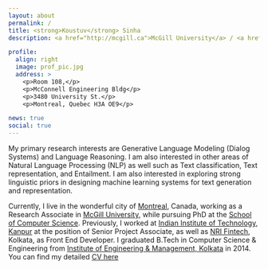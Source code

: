 ```yaml
---
layout: about
permalink: /
title: <strong>Koustuv</strong> Sinha
description: <a href="http://mcgill.ca">McGill University</a> / <a href="https://mila.quebec">Montreal Institute of Learning Algorithms</a>.

profile:
  align: right
  image: prof_pic.jpg
  address: >
    <p>Room 108,</p>
    <p>McConnell Engineering Bldg</p>
    <p>3480 University St.</p>
    <p>Montreal, Quebec H3A OE9</p>

news: true
social: true
---
```


My primary research interests are Generative Language Modeling (Dialog Systems) and Language Reasoning. I am also interested in other areas of Natural Language Processing (NLP) as well such as Text classification, Text representation, and Entailment. I am also interested in exploring strong linguistic priors in designing machine learning systems for text generation and representation.

Currently, I live in the wonderful city of [Montreal](https://www.lonelyplanet.com/canada/montreal), Canada, working as a Research Associate in [McGill University](http://mcgill.ca/), while pursuing PhD at the [School of Computer Science](http://cs.mcgill.ca). Previously, I worked at [Indian Institute of Technology, Kanpur](http://iitk.ac.in) at the position of Senior Project Associate, as well as [NRI Fintech](http://www.nrifintech.com/), Kolkata, as Front End Developer. I graduated B.Tech in Computer Science &amp; Engineering from [Institute of Engineering &amp; Management, Kolkata](http://iem.edu.in) in 2014. You can find my detailed [CV here](assets/files/cv.pdf)
